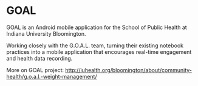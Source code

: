 # GOAL

GOAL is an Android mobile application for the School of Public Health at Indiana University Bloomington.

Working	closely	with	the	G.O.A.L. team,	turning	their	existing notebook	practices	into	a	mobile	application	that	encourages	real-time	engagement	and	health	data	recording.	

More on GOAL project: http://iuhealth.org/bloomington/about/community-health/g.o.a.l.-weight-management/
